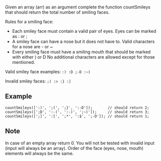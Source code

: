 Given an array (arr) as an argument complete the function countSmileys that should return the total number of smiling faces.

Rules for a smiling face:

- Each smiley face must contain a valid pair of eyes. Eyes can be marked as : or ;
- A smiley face can have a nose but it does not have to. Valid characters for a nose are - or ~
- Every smiling face must have a smiling mouth that should be marked with either ) or D
No additional characters are allowed except for those mentioned.

Valid smiley face examples: `:) :D ;-D :~)`

Invalid smiley faces: `;( :> :} :]`

## Example
```
countSmileys([':)', ';(', ';}', ':-D']);       // should return 2;
countSmileys([';D', ':-(', ':-)', ';~)']);     // should return 3;
countSmileys([';]', ':[', ';*', ':$', ';-D']); // should return 1;
```

## Note
In case of an empty array return 0. You will not be tested with invalid input (input will always be an array). Order of the face (eyes, nose, mouth) elements will always be the same.
